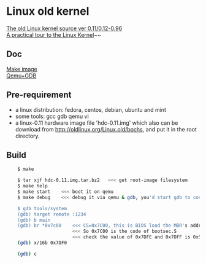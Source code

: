 Linux old kernel
================

[The old Linux kernel source ver 0.11/0.12-0.96](http://www.oldlinux.org)  
[A practical tour to the Linux Kernel](http://bootloader.wikidot.com/linux:kernel:tour)~~

## Doc

[Make image](http://my-zhang.github.io/blog/2014/06/28/make-bootable-linux-disk-image-with-grub2/)  
[Qemu+GDB](http://wwssllabcd.github.io/blog/2012/08/03/compile-linux011/)  

## Pre-requirement

* a linux distribution: fedora, centos, debian, ubuntu and mint
* some tools: gcc gdb qemu vi
* a linux-0.11 hardware image file 'hdc-0.11.img' which also can be download from http://oldlinux.org/Linux.old/bochs, and put it in the root directory.

## Build
```bash
    $ make

    $ tar xjf hdc-0.11.img.tar.bz2   <<< get root-image filesystem
    $ make help
    $ make start    <<< boot it on qemu
    $ make debug    <<< debug it via qemu & gdb, you'd start gdb to connect it.

    $ gdb tools/system
    (gdb) target remote :1234
    (gdb) b main
    (gdb) br *0x7c00    <<< CS=0x7C00, this is BIOS load the MBR's address, here bios hand over the control to linux-kernel.
                        <<< So 0x7C00 is the code of bootsec.S
                        <<< check the value of 0x7DFE and 0x7DFF is 0x55 0xAA or not
    (gdb) x/16b 0x7DF0

    (gdb) c
```

